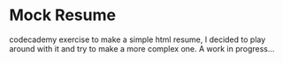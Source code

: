 # Mock Resume
codecademy exercise to make a simple html resume, I decided to play around with it and try to make a more complex one.
A work in progress...


